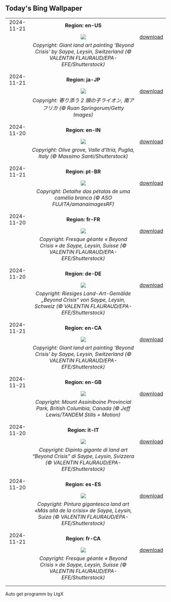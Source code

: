 ## Today's Bing Wallpaper
|      |      |      |
| :----: | :----: | :----: |
|2024-11-21|**Region: en-US**||
||![](https://www.bing.com/th?id=OHR.BeyondSaype_EN-US4398054405_UHD.jpg&pid=hp&w=1152&h=648&rs=1&c=4)| [download](https://www.bing.com/th?id=OHR.BeyondSaype_EN-US4398054405_UHD.jpg)|
||*Copyright: Giant land art painting 'Beyond Crisis' by Saype, Leysin, Switzerland (© VALENTIN FLAURAUD/EPA-EFE/Shutterstock)*
||
|||
|2024-11-21|**Region: ja-JP**||
||![](https://www.bing.com/th?id=OHR.LionCubs_JA-JP4693137175_UHD.jpg&pid=hp&w=1152&h=648&rs=1&c=4)| [download](https://www.bing.com/th?id=OHR.LionCubs_JA-JP4693137175_UHD.jpg)|
||*Copyright: 寄り添う 2 頭の子ライオン, 南アフリカ (© Ruan Springorum/Getty Images)*
||
|||
|2024-11-20|**Region: en-IN**||
||![](https://www.bing.com/th?id=OHR.TrulliGrove_EN-IN6379040036_UHD.jpg&pid=hp&w=1152&h=648&rs=1&c=4)| [download](https://www.bing.com/th?id=OHR.TrulliGrove_EN-IN6379040036_UHD.jpg)|
||*Copyright: Olive grove, Valle d'Itria, Puglia, Italy (© Massimo Santi/Shutterstock)*
||
|||
|2024-11-21|**Region: pt-BR**||
||![](https://www.bing.com/th?id=OHR.ConscienciaNegraCamelia_PT-BR9267638631_UHD.jpg&pid=hp&w=1152&h=648&rs=1&c=4)| [download](https://www.bing.com/th?id=OHR.ConscienciaNegraCamelia_PT-BR9267638631_UHD.jpg)|
||*Copyright: Detalhe das pétalas de uma camélia branca (© ASO FUJITA/amanaimagesRF)*
||
|||
|2024-11-20|**Region: fr-FR**||
||![](https://www.bing.com/th?id=OHR.BeyondSaype_FR-FR1795905140_UHD.jpg&pid=hp&w=1152&h=648&rs=1&c=4)| [download](https://www.bing.com/th?id=OHR.BeyondSaype_FR-FR1795905140_UHD.jpg)|
||*Copyright: Fresque géante « Beyond Crisis » de Saype, Leysin, Suisse (© VALENTIN FLAURAUD/EPA-EFE/Shutterstock)*
||
|||
|2024-11-20|**Region: de-DE**||
||![](https://www.bing.com/th?id=OHR.BeyondSaype_DE-DE4165904776_UHD.jpg&pid=hp&w=1152&h=648&rs=1&c=4)| [download](https://www.bing.com/th?id=OHR.BeyondSaype_DE-DE4165904776_UHD.jpg)|
||*Copyright: Riesiges Land-Art-Gemälde „Beyond Crisis“ von Saype, Leysin, Schweiz (© VALENTIN FLAURAUD/EPA-EFE/Shutterstock)*
||
|||
|2024-11-21|**Region: en-CA**||
||![](https://www.bing.com/th?id=OHR.BeyondSaype_EN-CA2766246320_UHD.jpg&pid=hp&w=1152&h=648&rs=1&c=4)| [download](https://www.bing.com/th?id=OHR.BeyondSaype_EN-CA2766246320_UHD.jpg)|
||*Copyright: Giant land art painting 'Beyond Crisis' by Saype, Leysin, Switzerland (© VALENTIN FLAURAUD/EPA-EFE/Shutterstock)*
||
|||
|2024-11-21|**Region: en-GB**||
||![](https://www.bing.com/th?id=OHR.AssiniboineTS_EN-GB3913113807_UHD.jpg&pid=hp&w=1152&h=648&rs=1&c=4)| [download](https://www.bing.com/th?id=OHR.AssiniboineTS_EN-GB3913113807_UHD.jpg)|
||*Copyright: Mount Assiniboine Provincial Park, British Columbia, Canada (© Jeff Lewis/TANDEM Stills + Motion)*
||
|||
|2024-11-20|**Region: it-IT**||
||![](https://www.bing.com/th?id=OHR.BeyondSaype_IT-IT7130879307_UHD.jpg&pid=hp&w=1152&h=648&rs=1&c=4)| [download](https://www.bing.com/th?id=OHR.BeyondSaype_IT-IT7130879307_UHD.jpg)|
||*Copyright: Dipinto gigante di land art “Beyond Crisis” di Saype, Leysin, Svizzera (© VALENTIN FLAURAUD/EPA-EFE/Shutterstock)*
||
|||
|2024-11-20|**Region: es-ES**||
||![](https://www.bing.com/th?id=OHR.BeyondSaype_ES-ES2146271758_UHD.jpg&pid=hp&w=1152&h=648&rs=1&c=4)| [download](https://www.bing.com/th?id=OHR.BeyondSaype_ES-ES2146271758_UHD.jpg)|
||*Copyright: Pintura gigantesca land art «Más allá de la crisis» de Saype, Leysin, Suiza (© VALENTIN FLAURAUD/EPA-EFE/Shutterstock)*
||
|||
|2024-11-21|**Region: fr-CA**||
||![](https://www.bing.com/th?id=OHR.BeyondSaype_FR-CA5362056492_UHD.jpg&pid=hp&w=1152&h=648&rs=1&c=4)| [download](https://www.bing.com/th?id=OHR.BeyondSaype_FR-CA5362056492_UHD.jpg)|
||*Copyright: Fresque géante « Beyond Crisis » de Saype, Leysin, Suisse (© VALENTIN FLAURAUD/EPA-EFE/Shutterstock)*
||
|||

Auto get programm by LtgX
